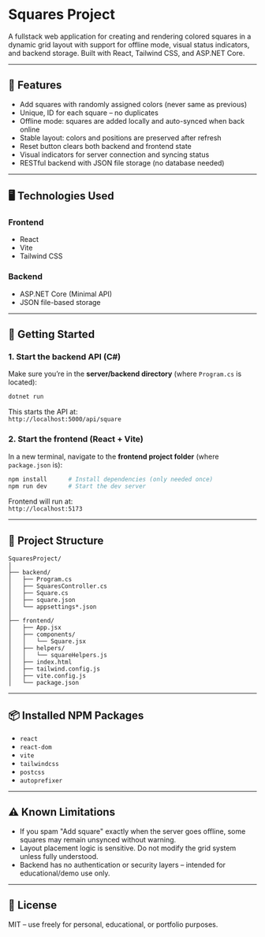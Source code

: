 # Squares Project

A fullstack web application for creating and rendering colored squares in a dynamic grid layout with support for offline mode, visual status indicators, and backend storage. Built with React, Tailwind CSS, and ASP.NET Core.

---

## 🔧 Features

- Add squares with randomly assigned colors (never same as previous)
- Unique, ID for each square – no duplicates
- Offline mode: squares are added locally and auto-synced when back online
- Stable layout: colors and positions are preserved after refresh
- Reset button clears both backend and frontend state
- Visual indicators for server connection and syncing status
- RESTful backend with JSON file storage (no database needed)

---

## 🖥️ Technologies Used

### Frontend
- React
- Vite
- Tailwind CSS

### Backend
- ASP.NET Core (Minimal API)
- JSON file-based storage

---

## 🚀 Getting Started

### 1. Start the backend API (C#)

Make sure you’re in the **server/backend directory** (where `Program.cs` is located):

```bash
dotnet run
```

This starts the API at:  
`http://localhost:5000/api/square`

### 2. Start the frontend (React + Vite)

In a new terminal, navigate to the **frontend project folder** (where `package.json` is):

```bash
npm install      # Install dependencies (only needed once)
npm run dev      # Start the dev server
```

Frontend will run at:  
`http://localhost:5173`

---

## 📁 Project Structure

```
SquaresProject/
│
├── backend/
│   ├── Program.cs
│   ├── SquaresController.cs
│   ├── Square.cs
│   ├── square.json
│   └── appsettings*.json
│
├── frontend/
│   ├── App.jsx
│   ├── components/
│   │   └── Square.jsx
│   ├── helpers/
│   │   └── squareHelpers.js
│   ├── index.html
│   ├── tailwind.config.js
│   ├── vite.config.js
│   └── package.json
```

---

## 📦 Installed NPM Packages

- `react`
- `react-dom`
- `vite`
- `tailwindcss`
- `postcss`
- `autoprefixer`

---

## ⚠️ Known Limitations

- If you spam "Add square" exactly when the server goes offline, some squares may remain unsynced without warning.
- Layout placement logic is sensitive. Do not modify the grid system unless fully understood.
- Backend has no authentication or security layers – intended for educational/demo use only.

---

## 📃 License

MIT – use freely for personal, educational, or portfolio purposes.

